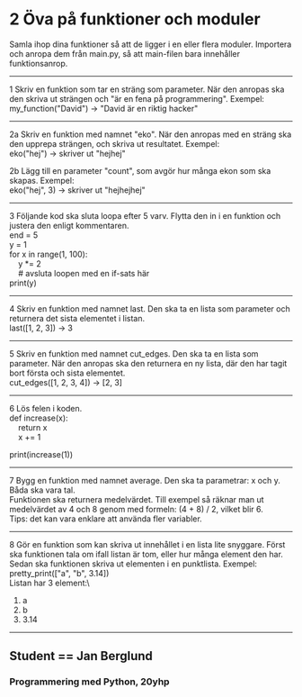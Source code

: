 # 2 Öva på funktioner och moduler

Samla ihop dina funktioner så att de ligger i en eller flera moduler. Importera och anropa dem från main.py, så att main-filen bara innehåller funktionsanrop.

***

1 Skriv en funktion som tar en sträng som parameter. När den anropas ska den skriva ut strängen och "är en fena på programmering". Exempel:\
my_function("David") → "David är en riktig hacker"

***

2a Skriv en funktion med namnet "eko". När den anropas med en sträng ska den upprepa strängen, och skriva ut resultatet. Exempel:\
eko("hej") → skriver ut "hejhej"

2b Lägg till en parameter "count", som avgör hur många ekon som ska skapas. Exempel:\
eko("hej", 3) → skriver ut "hejhejhej"
 
***

3 Följande kod ska sluta loopa efter 5 varv. Flytta den in i en funktion och justera den enligt kommentaren.\
end = 5\
y = 1\
for x in range(1, 100):\
&nbsp;&nbsp;&nbsp;&nbsp;y *= 2\
&nbsp;&nbsp;&nbsp;&nbsp;# avsluta loopen med en if-sats här\
print(y)

***

4 Skriv en funktion med namnet last. Den ska ta en lista som parameter och returnera det sista elementet i listan.\
last([1, 2, 3]) → 3

***

5 Skriv en funktion med namnet cut_edges. Den ska ta en lista som parameter. När den anropas ska den returnera en ny lista, där den har tagit bort första och sista elementet.\
cut_edges([1, 2, 3, 4]) → [2, 3]

***

6 Lös felen i koden.\
def increase(x):\
&nbsp;&nbsp;&nbsp;&nbsp;return x\
&nbsp;&nbsp;&nbsp;&nbsp;x += 1

print(increase(1))

***

7 Bygg en funktion med namnet average. Den ska ta parametrar: x och y. Båda ska vara tal.\
Funktionen ska returnera medelvärdet. Till exempel så räknar man ut medelvärdet av 4 och 8 genom med formeln: (4 + 8) / 2, vilket blir 6.\
Tips: det kan vara enklare att använda fler variabler.

***

8 Gör en funktion som kan skriva ut innehållet i en lista lite snyggare. Först ska funktionen tala om ifall listan är tom, eller hur många element den har. Sedan ska funktionen skriva ut elementen i en punktlista. Exempel:\
pretty_print(["a", "b", 3.14])\
Listan har 3 element:\
1. a
2. b
3. 3.14

***

## Student == Jan Berglund

### Programmering med Python, 20yhp
